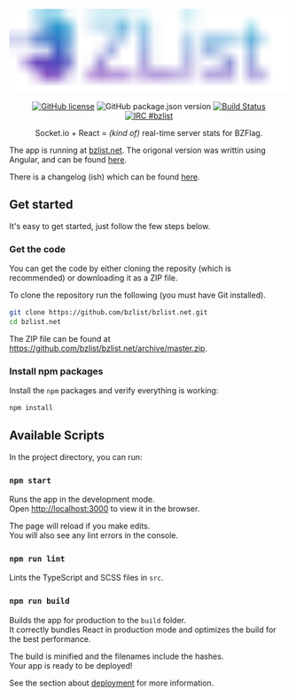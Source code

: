 <div align="center">

[<img src="logo.svg" height="150">](https://bzlist.net)

[![GitHub license](https://img.shields.io/github/license/bzlist/bzlist.net.svg)](https://github.com/bzlist/bzlist.net/blob/master/LICENSE)
![GitHub package.json version](https://img.shields.io/github/package-json/v/bzlist/bzlist.net)
[![Build Status](https://travis-ci.org/bzlist/bzlist.net.svg?branch=master)](https://travis-ci.org/bzlist/bzlist.net)
[![IRC #bzlist](https://img.shields.io/badge/IRC-%23bzlist-blue.svg)](http://webchat.freenode.net/?channels=#bzlist)

Socket.io + React = *(kind of)* real-time server stats for BZFlag.

</div>

The app is running at [bzlist.net](https://bzlist.net). The origonal version was writtin using Angular, and can be found [here](https://github.com/bzlist/bzlist.net-old).

There is a changelog (ish) which can be found [here](CHANGELOG.md).

## Get started

It's easy to get started, just follow the few steps below.

### Get the code

You can get the code by either cloning the reposity (which is recommended) or downloading it as a ZIP file.

To clone the repository run the following (you must have Git installed).
```sh
git clone https://github.com/bzlist/bzlist.net.git
cd bzlist.net
```

The ZIP file can be found at https://github.com/bzlist/bzlist.net/archive/master.zip.

### Install npm packages

Install the `npm` packages and verify everything is working:

```sh
npm install
```

## Available Scripts

In the project directory, you can run:

### `npm start`

Runs the app in the development mode.<br/>
Open [http://localhost:3000](http://localhost:3000) to view it in the browser.

The page will reload if you make edits.<br/>
You will also see any lint errors in the console.

### `npm run lint`

Lints the TypeScript and SCSS files in `src`.

### `npm run build`

Builds the app for production to the `build` folder.<br/>
It correctly bundles React in production mode and optimizes the build for the best performance.

The build is minified and the filenames include the hashes.<br/>
Your app is ready to be deployed!

See the section about [deployment](https://facebook.github.io/create-react-app/docs/deployment) for more information.